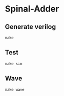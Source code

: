 # Spinal-Adder

## Generate verilog
```shell
make 
```
## Test
```shell
make sim
```
## Wave
```shell
make wave
```